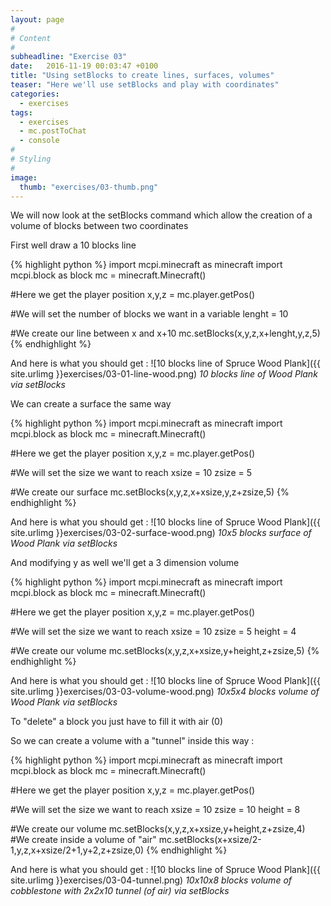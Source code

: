 ```yaml
---
layout: page
#
# Content
#
subheadline: "Exercise 03"
date:   2016-11-19 00:03:47 +0100
title: "Using setBlocks to create lines, surfaces, volumes"
teaser: "Here we'll use setBlocks and play with coordinates"
categories:
  - exercises
tags:
  - exercises
  - mc.postToChat
  - console
#
# Styling
#
image:
  thumb: "exercises/03-thumb.png"
---
```


We will now look at the setBlocks command which allow the creation of a volume of blocks between two coordinates

First well draw a 10 blocks line

{% highlight python %}
import mcpi.minecraft as minecraft
import mcpi.block as block
mc = minecraft.Minecraft()

#Here we get the player position
x,y,z = mc.player.getPos()

#We will set the number of blocks we want in a variable
lenght = 10

#We create our line between x and x+10
mc.setBlocks(x,y,z,x+lenght,y,z,5)
{% endhighlight %}

And here is what you should get :
![10 blocks line of Spruce Wood Plank]({{ site.urlimg }}exercises/03-01-line-wood.png)
*10 blocks line of Wood Plank via setBlocks*


We can create a surface the same way


{% highlight python %}
import mcpi.minecraft as minecraft
import mcpi.block as block
mc = minecraft.Minecraft()

#Here we get the player position
x,y,z = mc.player.getPos()

#We will set the size we want to reach
xsize = 10
zsize = 5

#We create our surface
mc.setBlocks(x,y,z,x+xsize,y,z+zsize,5)
{% endhighlight %}

And here is what you should get :
![10 blocks line of Spruce Wood Plank]({{ site.urlimg }}exercises/03-02-surface-wood.png)
*10x5 blocks surface of Wood Plank via setBlocks*


And modifying y as well we'll get a 3 dimension volume

{% highlight python %}
import mcpi.minecraft as minecraft
import mcpi.block as block
mc = minecraft.Minecraft()

#Here we get the player position
x,y,z = mc.player.getPos()

#We will set the size we want to reach
xsize = 10
zsize = 5
height = 4

#We create our volume
mc.setBlocks(x,y,z,x+xsize,y+height,z+zsize,5)
{% endhighlight %}

And here is what you should get :
![10 blocks line of Spruce Wood Plank]({{ site.urlimg }}exercises/03-03-volume-wood.png)
*10x5x4 blocks volume of Wood Plank via setBlocks*

To "delete" a block you just have to fill it with air (0)

So we can create a volume with a "tunnel" inside this way :

{% highlight python %}
import mcpi.minecraft as minecraft
import mcpi.block as block
mc = minecraft.Minecraft()

#Here we get the player position
x,y,z = mc.player.getPos()

#We will set the size we want to reach
xsize = 10
zsize = 10
height = 8

#We create our volume
mc.setBlocks(x,y,z,x+xsize,y+height,z+zsize,4)
#We create inside a volume of "air"
mc.setBlocks(x+xsize/2-1,y,z,x+xsize/2+1,y+2,z+zsize,0)
{% endhighlight %}

And here is what you should get :
![10 blocks line of Spruce Wood Plank]({{ site.urlimg }}exercises/03-04-tunnel.png)
*10x10x8 blocks volume of cobblestone with 2x2x10 tunnel (of air) via setBlocks*